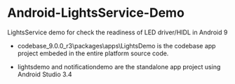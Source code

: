 # Android-LightsService-Demo
LightsService demo for check the readiness of  LED driver/HIDL in Android 9 



- codebase_9.0.0_r3\packages\apps\LightsDemo is the codebase app project embeded in the entire platform source code.

  

- lightsdemo and notificationdemo are the standalone app project using Android Studio 3.4

